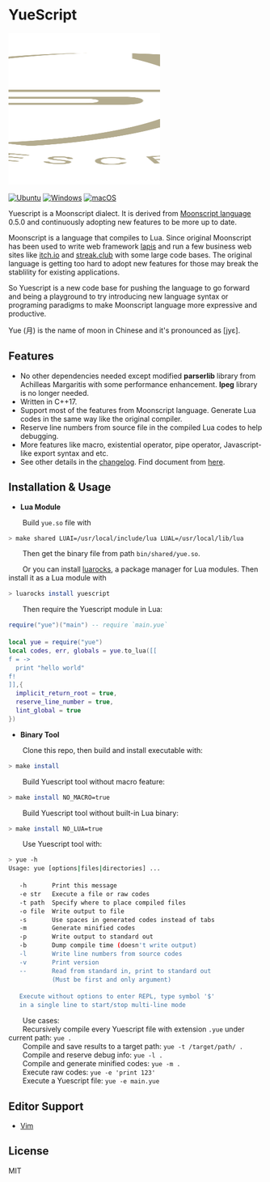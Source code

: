 # YueScript

<img src="doc/docs/.vuepress/public/image/yuescript.svg" width="300" height="300" alt="logo"/>

[![Ubuntu](https://github.com/pigpigyyy/Yuescript/actions/workflows/ubuntu.yml/badge.svg)](https://github.com/pigpigyyy/Yuescript/actions/workflows/ubuntu.yml) [![Windows](https://github.com/pigpigyyy/Yuescript/actions/workflows/windows.yml/badge.svg)](https://github.com/pigpigyyy/Yuescript/actions/workflows/windows.yml) [![macOS](https://github.com/pigpigyyy/Yuescript/actions/workflows/macos.yml/badge.svg)](https://github.com/pigpigyyy/Yuescript/actions/workflows/macos.yml)

Yuescript is a Moonscript dialect. It is derived from [Moonscript language](https://github.com/leafo/moonscript) 0.5.0 and continuously adopting new features to be more up to date. 

Moonscript is a language that compiles to Lua. Since original Moonscript has been used to write web framework [lapis](https://github.com/leafo/lapis) and run a few business web sites like [itch.io](https://itch.io) and [streak.club](https://streak.club) with some large code bases. The original language is getting too hard to adopt new features for those may break the stablility for existing applications.

So Yuescript is a new code base for pushing the language to go forward and being a playground to try introducing new language syntax or programing paradigms to make Moonscript language more expressive and productive.

Yue (月) is the name of moon in Chinese and it's pronounced as [jyɛ].


## Features

* No other dependencies needed except modified **parserlib** library from Achilleas Margaritis with some performance enhancement. **lpeg** library is no longer needed.
* Written in C++17.
* Support most of the features from Moonscript language. Generate Lua codes in the same way like the original compiler.
* Reserve line numbers from source file in the compiled Lua codes to help debugging.
* More features like macro, existential operator, pipe operator, Javascript-like export syntax and etc.
* See other details in the [changelog](./CHANGELOG.md). Find document from [here](http://yuescript.org).



## Installation & Usage

* **Lua Module**

&emsp;&emsp;Build `yue.so` file with

```sh
> make shared LUAI=/usr/local/include/lua LUAL=/usr/local/lib/lua
```

&emsp;&emsp;Then get the binary file from path `bin/shared/yue.so`.

&emsp;&emsp;Or you can install [luarocks](https://luarocks.org), a package manager for Lua modules. Then install it as a Lua module with

```sh
> luarocks install yuescript
```

&emsp;&emsp;Then require the Yuescript module in Lua:

```Lua
require("yue")("main") -- require `main.yue`

local yue = require("yue")
local codes, err, globals = yue.to_lua([[
f = ->
  print "hello world"
f!
]],{
  implicit_return_root = true,
  reserve_line_number = true,
  lint_global = true
})
```



* **Binary Tool**

&emsp;&emsp;Clone this repo, then build and install executable with:
```sh
> make install
```

&emsp;&emsp;Build Yuescript tool without macro feature:
```sh
> make install NO_MACRO=true
```

&emsp;&emsp;Build Yuescript tool without built-in Lua binary:
```sh
> make install NO_LUA=true
```

&emsp;&emsp;Use Yuescript tool with:

```sh
> yue -h
Usage: yue [options|files|directories] ...

   -h       Print this message
   -e str   Execute a file or raw codes
   -t path  Specify where to place compiled files
   -o file  Write output to file
   -s       Use spaces in generated codes instead of tabs
   -m       Generate minified codes
   -p       Write output to standard out
   -b       Dump compile time (doesn't write output)
   -l       Write line numbers from source codes
   -v       Print version
   --       Read from standard in, print to standard out
            (Must be first and only argument)

   Execute without options to enter REPL, type symbol '$'
   in a single line to start/stop multi-line mode
```
&emsp;&emsp;Use cases:  
&emsp;&emsp;Recursively compile every Yuescript file with extension `.yue` under current path:  `yue .`  
&emsp;&emsp;Compile and save results to a target path:  `yue -t /target/path/ .`  
&emsp;&emsp;Compile and reserve debug info:  `yue -l .`  
&emsp;&emsp;Compile and generate minified codes:  `yue -m .`  
&emsp;&emsp;Execute raw codes:  `yue -e 'print 123'`  
&emsp;&emsp;Execute a Yuescript file:  `yue -e main.yue`



## Editor Support

* [Vim](https://github.com/pigpigyyy/Yuescript-vim)



## License

MIT
